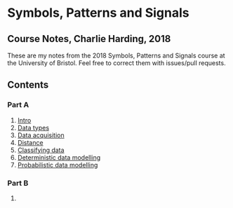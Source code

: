 # Symbols, Patterns and Signals

## Course Notes, Charlie Harding, 2018

These are my notes from the 2018 Symbols, Patterns and Signals course at the University of Bristol. Feel free to correct them with issues/pull requests.

## Contents

### Part A

1. [Intro](A01-intro.md)
1. [Data types](A02-data-types.md)
1. [Data acquisition](A03-data-acquisition.md)
1. [Distance](A04-distance.md)
1. [Classifying data](A05-classifying-data.md)
1. [Deterministic data modelling](A06-deterministic-data-modelling.md)
1. [Probabilistic data modelling](A07-probabilistic-modelling.md)

### Part B

1. []()